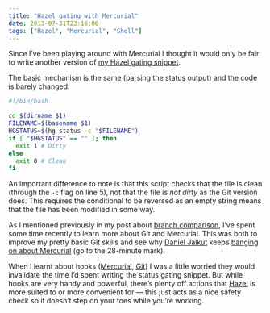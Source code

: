```yaml
---
title: "Hazel gating with Mercurial"
date: 2013-07-31T23:16:00
tags: ["Hazel", "Mercurial", "Shell"]
---
```


Since I’ve been playing around with Mercurial I thought it would only be fair to write another version of [my Hazel gating snippet][gitgate].

[gitgate]: /2013/06/more-precise-git-status-gating/

The basic mechanism is the same (parsing the status output) and the code is barely changed:

```bash
#!/bin/bash

cd $(dirname $1)
FILENAME=$(basename $1)
HGSTATUS=$(hg status -c "$FILENAME")
if [ "$HGSTATUS" == "" ]; then
  exit 1 # Dirty
else
  exit 0 # Clean
fi
```

An important difference to note is that this script checks that the file is clean (through the `-c` flag on line 5), not that the file is *not dirty* as the Git version does. This requires the conditional to be reversed as an empty string means that the file has been modified in some way.

As I mentioned previously in my post about [branch comparison][hgb], I’ve spent some time recently to learn more about Git and Mercurial. This was both to improve my pretty basic Git skills and see why [Daniel Jalkut][] keeps [banging on about Mercurial][podcast] (go to the 28-minute mark).

[hgb]: /2013/07/easy-branch-comparison-with-mercurial/
[Daniel Jalkut]: http://www.red-sweater.com
[podcast]: https://learn.thoughtbot.com/giantrobots/32

When I learnt about hooks ([Mercurial][hghook], [Git][githook]) I was a little worried they would invalidate the time I’d spent writing the status gating snippet. But while hooks are very handy and powerful, there’s plenty off actions that [Hazel][] is more suited to or more convenient for — this just acts as a nice safety check so it doesn’t step on your toes while you’re working.

[githook]: http://git-scm.com/book/en/Customizing-Git-Git-Hooks
[hghook]: http://mercurial.selenic.com/wiki/Hook
[Hazel]: http://www.noodlesoft.com
